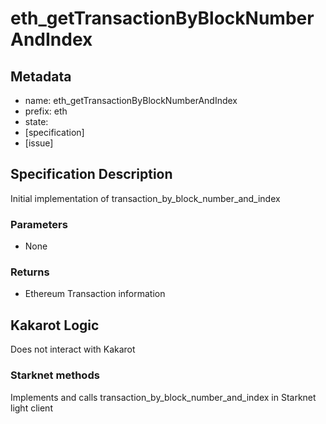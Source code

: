 # eth_getTransactionByBlockNumberAndIndex

## Metadata

- name: eth_getTransactionByBlockNumberAndIndex
- prefix: eth
- state:
- [specification]
- [issue]

## Specification Description

Initial implementation of transaction_by_block_number_and_index

### Parameters

- None

### Returns

- Ethereum Transaction information

## Kakarot Logic

Does not interact with Kakarot

### Starknet methods

Implements and calls transaction_by_block_number_and_index in Starknet light client
